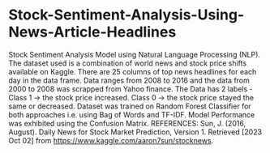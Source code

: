 # Stock-Sentiment-Analysis-Using-News-Article-Headlines
Stock Sentiment Analysis Model using Natural Language Processing (NLP).
The dataset used is a combination of world news and stock price shifts available on Kaggle. There are 25 columns of top news headlines for each day in the data frame. Data ranges from 2008 to 2016 and the data from 2000 to 2008 was scrapped from Yahoo finance.
The Data has 2 labels - 
  Class 1 → the stock price increased.
  Class 0 → the stock price stayed the same or decreased.
Dataset was trained on Random Forest Classifier for both approaches i.e. using Bag of Words and TF-IDF.
Model Performance was exhibited using the Confusion Matrix.
REFERENCES:
Sun, J. (2016, August). Daily News for Stock Market Prediction, Version 1. Retrieved [2023 Oct 02] from https://www.kaggle.com/aaron7sun/stocknews.
